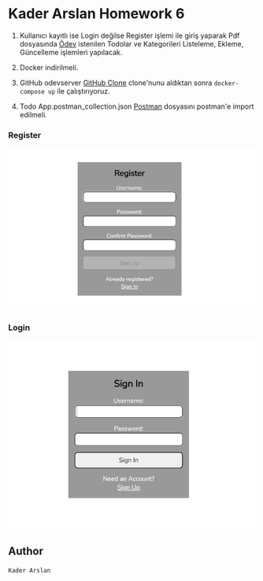 # Kader Arslan Homework 6
1. Kullanıcı kayıtlı ise Login değilse Register işlemi ile giriş yaparak Pdf dosyasında [Ödev](https://github.com/KaderArslan/Gelecek_Varlik_Bootcamp/blob/main/HomeWork_6/Odev.pdf "") istenilen Todolar ve Kategorileri Listeleme, Ekleme, Güncelleme işlemleri yapılacak.

1. Docker indirilmeli.

1. GitHub odevserver [GitHub Clone](https://github.com/haandev/odevserver "") clone'nunu aldıktan sonra ```docker-compose up``` ile çalıştırıyoruz.

1. Todo App.postman_collection.json [Postman](https://github.com/GelecekVarlik-FullStack-Bootcamp/odev-6-react-2-KaderArslan/blob/main/Todo%20App.postman_collection.json "") dosyasını postman'e import edilmeli.

### Register
![Register](https://github.com/KaderArslan/Gelecek_Varlik_Bootcamp/blob/main/HomeWork_6/screenshots/register.png)
### Login
![Login](https://github.com/KaderArslan/Gelecek_Varlik_Bootcamp/blob/main/HomeWork_6/screenshots/login.png)

## Author
```Kader Arslan```
